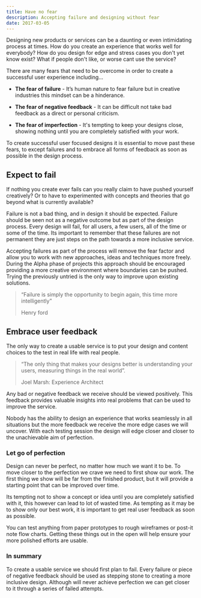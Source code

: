 ```yaml
---
title: Have no fear
description: Accepting failure and designing without fear
date: 2017-03-05
---
```


Designing new products or services can be a daunting or even intimidating process at times. How do you create an experience that works well for everybody? How do you design for edge and stress cases you don't yet know exist? What if people don't like, or worse cant use the service?

There are many fears that need to be overcome in order to create a successful user experience including...

- <b>The fear of failure</b> - It’s human nature to fear failure but in creative industries this mindset can be a hinderance.

- <b>The fear of negative feedback</b> - It can be difficult not take bad feedback as a direct or personal criticism.

- <b>The fear of imperfection</b> - It's tempting to keep your designs close, showing nothing until you are completely satisfied with your work.

To create successful user focused designs it is essential to move past these fears, to except failures and to embrace all forms of feedback as soon as possible in the design process.

## Expect to fail

If nothing you create ever fails can you really claim to have pushed yourself creatively? Or to have to experimented with concepts and theories that go beyond what is currently available?

Failure is not a bad thing, and in design it should be expected. Failure should be seen not as a negative outcome but as part of the design process. Every design will fail, for all users, a few users, all of the time or some of the time. Its important to remember that these failures are not permanent they are just steps on the path towards a more inclusive service.

Accepting failures as part of the process will remove the fear factor and allow you to work with new approaches, ideas and techniques more freely. During the Alpha phase of projects this approach should be encouraged providing a more creative environment where boundaries can be pushed. Trying the previously untried is the only way to improve upon existing solutions.

<blockquote>
“Failure is simply the opportunity to begin again, this time more intelligently”

 <p class="quote-name">Henry ford</p>
</blockquote>


## Embrace user feedback

The only way to create a usable service is to put your design and content choices to the test in real life with real people.

<blockquote>
“The only thing that makes your designs better is understanding your users, measuring things in the real world”.

 <p class="quote-name">Joel Marsh: Experience Architect</p>
</blockquote>

Any bad or negative feedback we receive should be viewed positively. This feedback provides valuable insights into real problems that can be used to improve the service.

Nobody has the ability to design an experience that works seamlessly in all situations but the more feedback we receive the more edge cases we will uncover. With each testing session the design will edge closer and closer to the unachievable aim of perfection.

### Let go of perfection

Design can never be perfect, no matter how much we want it to be. To move closer to the perfection we crave we need to first show our work. The first thing we show will be far from the finished product, but it will provide a starting point that can be improved over time.

Its tempting not to show a concept or idea until you are completely satisfied with it, this however can lead to lot of wasted time. As tempting as it may be to show only our best work, it is important to get real user feedback as soon as possible.

You can test anything from paper prototypes to rough wireframes or post-it note flow charts. Getting these things out in the open will help ensure your more polished efforts are usable.

### In summary

To create a usable service we should first plan to fail. Every failure or piece of negative feedback should be used as stepping stone to creating a more inclusive design. Although will never achieve perfection we can get closer to it through a series of failed attempts.
